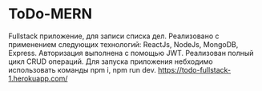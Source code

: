 # ToDo-MERN
Fullstack приложение, для записи списка дел. Реализовано с применением следующих технологий: ReactJs, NodeJs, MongoDB, Express.
Авторизация выполнена с помощью JWT.
Реализован полный цикл CRUD операций.
Для запуска приложения небходимо использовать команды npm i, npm run dev.
https://todo-fullstack-1.herokuapp.com/
